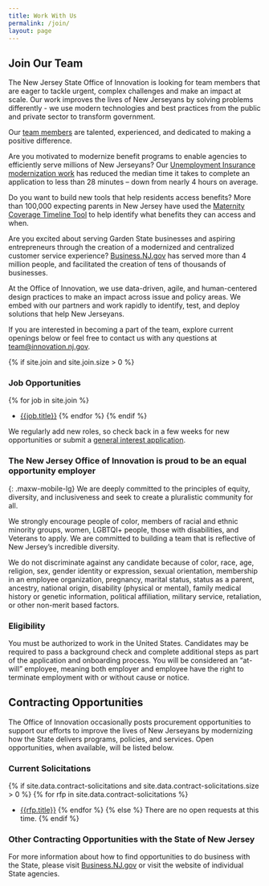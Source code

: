 ```yaml
---
title: Work With Us
permalink: /join/
layout: page
---
```


## Join Our Team
The New Jersey State Office of Innovation is looking for team members that are eager to tackle urgent, complex challenges and make an impact at scale. Our work improves the lives of New Jerseyans by solving problems differently - we use modern technologies and best practices from the public and private sector to transform government. 

Our [team members](https://innovation.nj.gov/about/team/our-team/) are talented, experienced, and dedicated to making a positive difference. 

Are you motivated to modernize benefit programs to enable agencies to efficiently serve millions of New Jerseyans? Our [Unemployment Insurance modernization work](https://innovation.nj.gov/projects/ui-application-redesign/) has reduced the median time it takes to complete an application to less than 28 minutes – down from nearly 4 hours on average.

Do you want to build new tools that help residents access benefits? More than 100,000 expecting parents in New Jersey have used the [Maternity Coverage Timeline Tool](https://innovation.nj.gov/projects/maternity-coverage-tool/) to help identify what benefits they can access and when.

Are you excited about serving Garden State businesses and aspiring entrepreneurs through the creation of a modernized and centralized customer service experience? [Business.NJ.gov](https://innovation.nj.gov/projects/business-nj-gov/) has served more than 4 million people, and facilitated the creation of tens of thousands of businesses.

At the Office of Innovation, we use data-driven, agile, and human-centered design practices to make an impact across issue and policy areas. We embed with our partners and work rapidly to identify, test, and deploy solutions that help New Jerseyans. 

If you are interested in becoming a part of the team, explore current openings below or feel free to contact us with any questions at [team@innovation.nj.gov](mailto:team@innovation.nj.gov).

{% if site.join and site.join.size > 0 %}
### Job Opportunities

{% for job in site.join %}

- [{{job.title}}]({{job.url}})
{% endfor %}
{% endif %}

We regularly add new roles, so check back in a few weeks for new opportunities or submit a [general interest application](https://innovation.nj.gov/join/general-interest/).

### The New Jersey Office of Innovation is proud to be an equal opportunity employer

{: .maxw-mobile-lg}
We are deeply committed to the principles of equity, diversity, and inclusiveness and seek to create a pluralistic community for all.

We strongly encourage people of color, members of racial and ethnic minority groups, women, LGBTQI+ people, those with disabilities, and Veterans to apply. We are committed to building a team that is reflective of New Jersey’s incredible diversity.

We do not discriminate against any candidate because of color, race, age, religion, sex, gender identity or expression, sexual orientation, membership in an employee organization, pregnancy, marital status, status as a parent, ancestry, national origin, disability (physical or mental), family medical history or genetic information, political affiliation, military service, retaliation, or other non-merit based factors.

### Eligibility

You must be authorized to work in the United States. Candidates may be required to pass a background check and complete additional steps as part of the application and onboarding process. You will be considered an “at-will” employee, meaning both employer and employee have the right to terminate employment with or without cause or notice.

## Contracting Opportunities

The Office of Innovation occasionally posts procurement opportunities to support our efforts to improve the lives of New Jerseyans by modernizing how the State delivers programs, policies, and services. Open opportunities, when available, will be listed below.

### Current Solicitations
{% if site.data.contract-solicitations and site.data.contract-solicitations.size > 0 %}
{% for rfp in site.data.contract-solicitations %}

- [{{rfp.title}}]({{rfp.url}})
{% endfor %}
{% else %}
There are no open requests at this time.
{% endif %}

### Other Contracting Opportunities with the State of New Jersey

For more information about how to find opportunities to do business with the State, please visit [Business.NJ.gov](https://business.nj.gov/pages/government-contracting) or visit the website of individual State agencies. 

